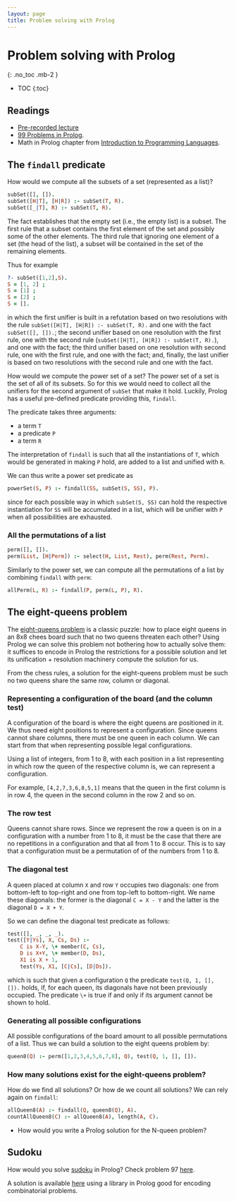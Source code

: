```yaml
---
layout: page
title: Problem solving with Prolog
---
```


# Problem solving with Prolog
{: .no_toc .mb-2 }

- TOC
{:toc}

## Readings

- [Pre-recorded lecture](https://youtube.com/playlist?list=PLeIbBi3CwMZyVoCL1iEY5WTG1Sz22aSs6)
- [99 Problems in Prolog](https://www.ic.unicamp.br/~meidanis/courses/mc336/2009s2/prolog/problemas/).
- Math in Prolog chapter from [Introduction to Programming
  Languages](https://en.wikibooks.org/wiki/Introduction_to_Programming_Languages).

## The `findall` predicate

How would we compute all the subsets of a set (represented as a list)?

``` prolog
subSet([], []).
subSet([H|T], [H|R]) :- subSet(T, R).
subSet([_|T], R) :- subSet(T, R).
```

The fact establishes that the empty set (i.e., the empty list) is a subset. The
first rule that a subset contains the first element of the set and possibly some
of the other elements. The third rule that ignoring one element of a set (the
head of the list), a subset will be contained in the set of the remaining
elements.

Thus for example

``` prolog
?- subSet([1,2],S).
S = [1, 2] ;
S = [1] ;
S = [2] ;
S = [].
```

in which the first unifier is built in a refutation based on two resolutions
with the rule `subSet([H|T], [H|R]) :- subSet(T, R).` and one with the fact
`subSet([], []).`; the second unifier based on one resolution with the first
rule, one with the second rule (`subSet([H|T], [H|R]) :- subSet(T, R).`), and
one with the fact; the third unifier based on one resolution with second rule,
one with the first rule, and one with the fact; and, finally, the last unifier
is based on two resolutions with the second rule and one with the fact.

How would we compute the power set of a set? The power set of a set is the set
of all of its subsets. So for this we would need to collect all the unifiers for
the second argument of `subSet` that make it hold. Luckily, Prolog has a useful
pre-defined predicate providing this, `findall`.

The predicate takes three arguments:
- a term `T`
- a predicate `P`
- a term `R`

The interpretation of `findall` is such that all the instantiations of `T`,
which would be generated in making `P` hold, are added to a list and unified
with `R`.

We can thus write a power set predicate as

``` prolog
powerSet(S, P) :- findall(SS, subSet(S, SS), P).
```

since for each possible way in which `subSet(S, SS)` can hold the respective
instantiation for `SS` will be accumulated in a list, which will be unifier with
`P` when all possibilities are exhausted.

### All the permutations of a list

``` prolog
perm([], []).
perm(List, [H|Perm]) :- select(H, List, Rest), perm(Rest, Perm).
```

Similarly to the power set, we can compute all the permutations of a list by
combining `findall` with `perm`:

``` prolog
allPerm(L, R) :- findall(P, perm(L, P), R).
```

## The eight-queens problem

The [eight-queens problem](https://en.wikipedia.org/wiki/Eight_queens_puzzle) is
a classic puzzle: how to place eight queens in an 8x8 chees board such that no
two queens threaten each other? Using Prolog we can solve this problem not
bothering how to actually solve them: it suffices to encode in Prolog the
restrictions for a possible solution and let its unification + resolution
machinery compute the solution for us.

From the chess rules, a solution for the eight-queens problem must be such no
two queens share the same row, column or diagonal.

### Representing a configuration of the board (and the column test)

A configuration of the board is where the eight queens are positioned in it. We
thus need eight positions to represent a configuration. Since queens cannot
share columns, there must be one queen in each column. We can start from that
when representing possible legal configurations.

Using a list of integers, from 1 to 8, with each position in a list representing
in which row the queen of the respective column is, we can represent a
configuration.

For example, `[4,2,7,3,6,8,5,1]` means that the queen in the first column is in
row 4, the queen in the second column in the row 2 and so on.

### The row test

Queens cannot share rows. Since we represent the row a queen is on in a
configuration with a number from 1 to 8, it must be the case that there are no
repetitions in a configuration and that all from 1 to 8 occur. This is to say
that a configuration must be a permutation of of the numbers from 1 to 8.

### The diagonal test

A queen placed at column `X` and row `Y` occupies two diagonals: one from
bottom-left to top-right and one from top-left to bottom-right. We name these
diagonals: the former is the diagonal `C = X - Y` and the latter is the diagonal
`D = X + Y`.

So we can define the diagonal test predicate as follows:

``` prolog
test([], _, _, _).
test([Y|Ys], X, Cs, Ds) :-
    C is X-Y, \+ member(C, Cs),
    D is X+Y, \+ member(D, Ds),
    X1 is X + 1,
    test(Ys, X1, [C|Cs], [D|Ds]).
```

which is such that given a configuration `Q` the predicate `test(Q, 1, [], []).`
holds, if, for each queen, its diagonals have not been previously occupied. The
predicate `\+` is true if and only if its argument cannot be shown to hold.

### Generating all possible configurations

All possible configurations of the board amount to all possible permutations of
a list. Thus we can build a solution to the eight queens problem by:

``` prolog
queen8(Q) :- perm([1,2,3,4,5,6,7,8], Q), test(Q, 1, [], []).
```

### How many solutions exist for the eight-queens problem?

How do we find all solutions? Or how de we count all solutions? We can rely
again on `findall`:

``` prolog
allQueen8(A) :- findall(Q, queen8(Q), A).
countAllQueen8(C) :- allQueen8(A), length(A, C).
```

- How would you write a Prolog solution for the N-queen problem?

## Sudoku

How would you solve [sudoku](https://en.wikipedia.org/wiki/Sudoku) in Prolog?
Check problem 97
[here](https://www.ic.unicamp.br/~meidanis/courses/mc336/2009s2/prolog/problemas/).

A solution is available
[here](https://www.swi-prolog.org/pldoc/man?section=clpfd-sudoku) using a
library in Prolog good for encoding combinatorial problems.

